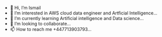 - 👋 Hi, I’m Ismail
- 👀 I’m interested in AWS cloud data engineer and Artficial Intelligence...
- 🌱 I’m currently learning Artificial intelligence and Data science...
- 💞️ I’m looking to collaborate...
- 📫 How to reach me +447713903793...

<!---
nurtslim/nurtslim is a ✨ special ✨ repository because its `README.md` (this file) appears on your GitHub profile.
You can click the Preview link to take a look at your changes.
--->
